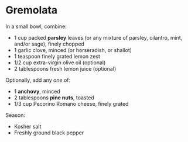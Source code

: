 Gremolata
=========

In a small bowl, combine:

- 1 cup packed **parsley** leaves (or any mixture of parsley, cilantro, mint, and/or sage), finely chopped
- 1 garlic clove, minced (or horseradish, or shallot)
- 1 teaspoon finely grated lemon zest
- 1/2 cup extra-virgin olive oil (optional)
- 2 tablespoons fresh lemon juice (optional)

Optionally, add any *one* of:

- 1 **anchovy**, minced
- 2 tablespoons **pine nuts**, toasted
- 1/3 cup Pecorino Romano cheese, finely grated

Season:

- Kosher salt
- Freshly ground black pepper
